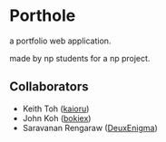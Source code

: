 # Porthole
a portfolio web application.

made by np students for a np project.

## Collaborators
* Keith Toh ([kaioru](https://github.com/kaioru))
* John Koh ([bokiex](https://github.com/bokiex))
* Saravanan Rengaraw ([DeuxEnigma](https://github.com/DeuxEnigma))
